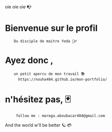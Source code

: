 oie oie oie 📭

#  Bienvenue sur le profil
        Du disciple de maitre Yoda 🧙‍♂️

#  Ayez donc ,
        un petit apercu de mon travail 📚
          https://nouha404.github.io/mon-portfolio/
          
#  n'hésitez pas, 🃏
         follow me : marega.aboubacar404@gmail.com 

   And the world w'll be better 🪐 💳
    
